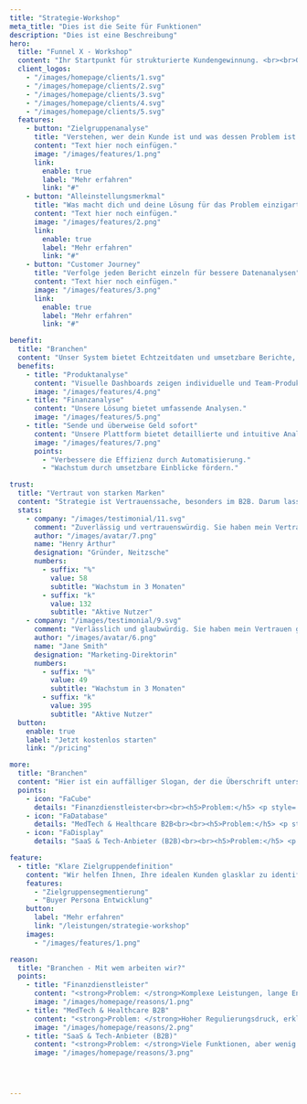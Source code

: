 ```yaml
---
title: "Strategie-Workshop"
meta_title: "Dies ist die Seite für Funktionen"
description: "Dies ist eine Beschreibung"
hero:
  title: "Funnel X - Workshop"
  content: "Ihr Startpunkt für strukturierte Kundengewinnung. <br><br>Gemeinsam erarbeiten wir die strategische Grundlage für Marketing, das funktioniert – mit klarer Zielgruppe und darauf basierenden Alleinstellungsmerkmalen, durchdachtem Funnel & einem strukturierten Plan zur Umsetzung."
  client_logos:
    - "/images/homepage/clients/1.svg"
    - "/images/homepage/clients/2.svg"
    - "/images/homepage/clients/3.svg"
    - "/images/homepage/clients/4.svg"
    - "/images/homepage/clients/5.svg"
  features:
    - button: "Zielgruppenanalyse"
      title: "Verstehen, wer dein Kunde ist und was dessen Problem ist."
      content: "Text hier noch einfügen."
      image: "/images/features/1.png"
      link:
        enable: true
        label: "Mehr erfahren"
        link: "#"
    - button: "Alleinstellungsmerkmal"
      title: "Was macht dich und deine Lösung für das Problem einzigartig?"
      content: "Text hier noch einfügen."
      image: "/images/features/2.png"
      link:
        enable: true
        label: "Mehr erfahren"
        link: "#"
    - button: "Customer Journey"
      title: "Verfolge jeden Bericht einzeln für bessere Datenanalysen"
      content: "Text hier noch einfügen."
      image: "/images/features/3.png"
      link:
        enable: true
        label: "Mehr erfahren"
        link: "#"

benefit:
  title: "Branchen"
  content: "Unser System bietet Echtzeitdaten und umsetzbare Berichte, sodass du fundierte Geschäftsentscheidungen treffen kannst."
  benefits:
    - title: "Produktanalyse"
      content: "Visuelle Dashboards zeigen individuelle und Team-Produktivitätsmetriken."
      image: "/images/features/4.png"
    - title: "Finanzanalyse"
      content: "Unsere Lösung bietet umfassende Analysen."
      image: "/images/features/5.png"
    - title: "Sende und überweise Geld sofort"
      content: "Unsere Plattform bietet detaillierte und intuitive Analysen, damit du fundierte Entscheidungen treffen kannst."
      image: "/images/features/7.png"
      points:
        - "Verbessere die Effizienz durch Automatisierung."
        - "Wachstum durch umsetzbare Einblicke fördern."

trust:
  title: "Vertraut von starken Marken"
  content: "Strategie ist Vertrauenssache, besonders im B2B. Darum lassen wir andere sprechen: Kunden, die vorher unsicher waren. Und jetzt mit Plan wachsen."
  stats:
    - company: "/images/testimonial/11.svg"
      comment: "Zuverlässig und vertrauenswürdig. Sie haben mein Vertrauen und meine Loyalität gewonnen. Dieses Unternehmen zeigt konstant Verlässlichkeit und Ehrlichkeit."
      author: "/images/avatar/7.png"
      name: "Henry Arthur"
      designation: "Gründer, Neitzsche"
      numbers:
        - suffix: "%"
          value: 58
          subtitle: "Wachstum in 3 Monaten"
        - suffix: "k"
          value: 132
          subtitle: "Aktive Nutzer"
    - company: "/images/testimonial/9.svg"
      comment: "Verlässlich und glaubwürdig. Sie haben mein Vertrauen gewonnen. Dieses Unternehmen beweist konstant Integrität und Zuverlässigkeit."
      author: "/images/avatar/6.png"
      name: "Jane Smith"
      designation: "Marketing-Direktorin"
      numbers:
        - suffix: "%"
          value: 49
          subtitle: "Wachstum in 3 Monaten"
        - suffix: "k"
          value: 395
          subtitle: "Aktive Nutzer"
  button:
    enable: true
    label: "Jetzt kostenlos starten"
    link: "/pricing"

more:
  title: "Branchen"
  content: "Hier ist ein auffälliger Slogan, der die Überschrift unterstützt und zusätzliche Informationen liefert."
  points:
    - icon: "FaCube"
      details: "Finanzdienstleister<br><br><h5>Problem:</h5> <p style='font-weight:light;text-align: center'>Komplexe Leistungen, lange Entscheidungswege, wenig Differenzierung.</p><h5>Lösung:</h5> <p style='font-weight:light;text-align: center'> Wir schärfen USP & Positionierung, mappen den Funnel auf reale Entscheidungslogiken und liefern einen Plan, der Vertrauen aufbaut.</p>"
    - icon: "FaDatabase"
      details: "MedTech & Healthcare B2B<br><br><h5>Problem:</h5> <p style='font-weight:light;text-align: center'>Hoher Regulierungsdruck, erklärungsbedürftige Produkte, Kaufentscheidungen durch Komitees.</p><h5>Lösung:</h5> <p style='font-weight:light;text-align: center'> Wir bauen Vertrauen durch Content, strukturieren den Sales Funnel nach klinischen/stakeholder-spezifischen Journeys und liefern Templates für wiederkehrende Verkaufszyklen.</p>"
    - icon: "FaDisplay"
      details: "SaaS & Tech-Anbieter (B2B)<br><br><h5>Problem:</h5> <p style='font-weight:light;text-align: center'>Viele Funktionen, aber wenig Klarheit im Nutzenversprechen. Marketing ist oft zu technisch.</p><br><h5>Lösung:</h5> <p style='font-weight:light;text-align: center'> Wir übersetzen Features in Business Value, entwickeln eine Funnelstruktur mit klarer Conversion-Logik und helfen, komplexe Produkte einfach zu verkaufen..</p>"

feature:
  - title: "Klare Zielgruppendefinition"
    content: "Wir helfen Ihnen, Ihre idealen Kunden glasklar zu identifizieren."
    features:
      - "Zielgruppensegmentierung"
      - "Buyer Persona Entwicklung"
    button:
      label: "Mehr erfahren"
      link: "/leistungen/strategie-workshop"
    images:
      - "/images/features/1.png"

reason:
  title: "Branchen - Mit wem arbeiten wir?"
  points:
    - title: "Finanzdienstleister"
      content: "<strong>Problem: </strong>Komplexe Leistungen, lange Entscheidungswege, wenig Differenzierung. <strong>Lösung</strong>: Wir schärfen USP & Positionierung, mappen den Funnel auf reale Entscheidungslogiken und liefern einen Plan, der Vertrauen aufbaut."
      image: "/images/homepage/reasons/1.png"
    - title: "MedTech & Healthcare B2B"
      content: "<strong>Problem: </strong>Hoher Regulierungsdruck, erklärungsbedürftige Produkte, Kaufentscheidungen durch Komitees. <strong>Lösung</strong>: Wir bauen Vertrauen durch Content, strukturieren den Sales Funnel nach klinischen/stakeholder-spezifischen Journeys und liefern Templates für wiederkehrende Verkaufszyklen."
      image: "/images/homepage/reasons/2.png"
    - title: "SaaS & Tech-Anbieter (B2B)"
      content: "<strong>Problem: </strong>Viele Funktionen, aber wenig Klarheit im Nutzenversprechen. Marketing ist oft zu technisch. <strong>Lösung</strong>: Wir übersetzen Features in Business Value, entwickeln eine Funnelstruktur mit klarer Conversion-Logik und helfen, komplexe Produkte einfach zu verkaufen."
      image: "/images/homepage/reasons/3.png"




---
```

